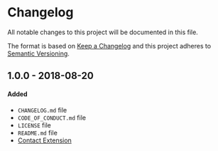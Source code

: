 # Changelog
All notable changes to this project will be documented in this file.

The format is based on [Keep a Changelog](http://keepachangelog.com/en/1.0.0/)
and this project adheres to [Semantic Versioning](http://semver.org/spec/v2.0.0.html).

## 1.0.0 - 2018-08-20
#### Added
- `CHANGELOG.md` file
- `CODE_OF_CONDUCT.md` file
- `LICENSE` file
- `README.md` file
- [Contact Extension](contact)
